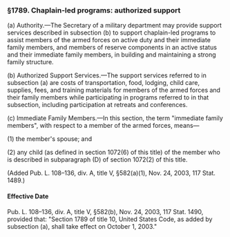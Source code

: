 ### §1789. Chaplain-led programs: authorized support ###

(a) Authority.—The Secretary of a military department may provide support services described in subsection (b) to support chaplain-led programs to assist members of the armed forces on active duty and their immediate family members, and members of reserve components in an active status and their immediate family members, in building and maintaining a strong family structure.

(b) Authorized Support Services.—The support services referred to in subsection (a) are costs of transportation, food, lodging, child care, supplies, fees, and training materials for members of the armed forces and their family members while participating in programs referred to in that subsection, including participation at retreats and conferences.

(c) Immediate Family Members.—In this section, the term "immediate family members", with respect to a member of the armed forces, means—

(1) the member's spouse; and

(2) any child (as defined in section 1072(6) of this title) of the member who is described in subparagraph (D) of section 1072(2) of this title.

(Added Pub. L. 108–136, div. A, title V, §582(a)(1), Nov. 24, 2003, 117 Stat. 1489.)

#### Effective Date ####

Pub. L. 108–136, div. A, title V, §582(b), Nov. 24, 2003, 117 Stat. 1490, provided that: "Section 1789 of title 10, United States Code, as added by subsection (a), shall take effect on October 1, 2003."